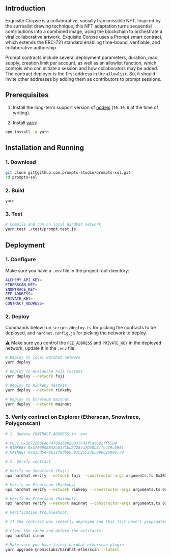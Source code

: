 ## Introduction

Exquisite Corpse is a collaborative, socially transmissible NFT. Inspired by the surrealist drawing technique, this NFT adaptation turns sequential contributions into a combined image, using the blockchain to orchestrate a viral collaborative artwork. Exquisite Corpse uses a Prompt smart contract, which extends the ERC-721 standard enabling time-bound, verifiable, and collaborative authorship.

Prompt contracts include several deployment parameters, duration, max supply, creation limit per account, as well as an allowlist function, which controls who can initiate a session and how collaborators may be added. The contract deployer is the first address in the `allowlist`. So, it should invite other addresses by adding them as contributors to prompt sessions.

## Prerequisites

1. Install the long-term support version of [nodejs](https://nodejs.org/en) (`16.10.0` at the time of writing).

2. Install [yarn](https://yarnpkg.com):
```sh
npm install -g yarn
```

## Installation and Running

### 1. Download
```sh
git clone git@github.com:prompts-studio/prompts-sol.git
cd prompts-sol
```

### 2. Build
```sh
yarn
```

### 3. Test
```sh
# Compile and run on local Hardhat network
yarn test ./test/prompt.test.js
```

## Deployment

### 1. Configure

Make sure you have a `.env` file in the project root directory:

```sh
ALCHEMY_API_KEY=
ETHERSCAN_KEY=
SNOWTRACE_KEY=
FEE_ADDRESS=
PRIVATE_KEY=
CONTRACT_ADDRESS=
```

### 2. Deploy

Commands below run `scripts/deploy.ts` for picking the contracts to be deployed, and `hardhat.config.js` for picking the network to deploy.

⚠️ Make sure you control the `FEE_ADDRESS` and `PRIVATE_KEY` in the deployed network, update it in the `.env` file.

```sh
# Deploy to local Hardhat network
yarn deploy

# Deploy to Avalanche Fuji testnet
yarn deploy --network fuji

# Deploy to Rinkeby testnet
yarn deploy --network rinkeby

# Deploy to Ethereum mainnet
yarn deploy --network mainnet
```

### 3. Verify contract on Explorer (Etherscan, Snowtrace, Polygonscan)

```sh
# 1. Update CONTRACT_ADDRESS in .env

# FUJI 0x3B72c90EA674706ab80E0D37F41fFac692ff55D9
# RINKEBY 0xA706906B42b537Cbd27284a7D30b3ffe4C9c5901
# MAINNET 0xa13d5470611fedbD9591C25527E5096C25986770

# 2. Verify contract

# Verify on Snowtrace (Fuji)
npx hardhat verify --network fuji --constructor-args arguments.ts 0x3B72c90EA674706ab80E0D37F41fFac692ff55D9 --show-stack-traces

# Verify on Etherscan (Rinkeby)
npx hardhat verify --network rinkeby --constructor-args arguments.ts 0xA706906B42b537Cbd27284a7D30b3ffe4C9c5901 --show-stack-traces

# Verify on Etherscan (Mainnet)
npx hardhat verify --network mainnet --constructor-args arguments.ts 0xa13d5470611fedbD9591C25527E5096C25986770 --show-stack-traces

# Verification troubleshoot:

# If the contract was recently deployed and this fact hasn't propagated to the backend yet. Try waiting for a minute before verifying your contract.

# Clear the cache and delete the artifacts
npx hardhat clean

# Make sure you have latest hardhat-etherscan plugin
yarn upgrade @nomiclabs/hardhat-etherscan --latest
```
